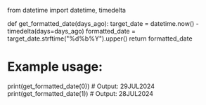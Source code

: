 from datetime import datetime, timedelta

def get_formatted_date(days_ago):
    target_date = datetime.now() - timedelta(days=days_ago)
    formatted_date = target_date.strftime("%d%b%Y").upper()
    return formatted_date

# Example usage:
print(get_formatted_date(0))  # Output: 29JUL2024
print(get_formatted_date(1))  # Output: 28JUL2024
